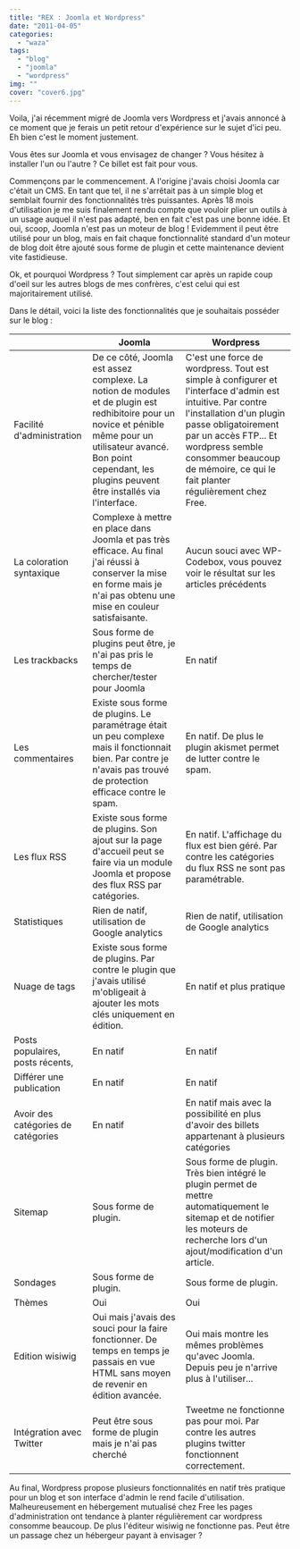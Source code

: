 ```yaml
---
title: "REX : Joomla et Wordpress"
date: "2011-04-05"
categories: 
  - "waza"
tags: 
  - "blog"
  - "joomla"
  - "wordpress"
img: ""
cover: "cover6.jpg"
---
```


Voila, j'ai récemment migré de Joomla vers Wordpress et j'avais annoncé à ce moment que je ferais un petit retour d'expérience sur le sujet d'ici peu. Eh bien c'est le moment justement.

Vous êtes sur Joomla et vous envisagez de changer ? Vous hésitez à installer l'un ou l'autre ? Ce billet est fait pour vous.

Commençons par le commencement. A l'origine j'avais choisi Joomla car c'était un CMS. En tant que tel, il ne s'arrêtait pas à un simple blog et semblait fournir des fonctionnalités très puissantes. Après 18 mois d'utilisation je me suis finalement rendu compte que vouloir plier un outils à un usage auquel il n'est pas adapté, ben en fait c'est pas une bonne idée. Et oui, scoop, Joomla n'est pas un moteur de blog ! Evidemment il peut être utilisé pour un blog, mais en fait chaque fonctionnalité standard d'un moteur de blog doit être ajouté sous forme de plugin et cette maintenance devient vite fastidieuse.

Ok, et pourquoi Wordpress ? Tout simplement car après un rapide coup d'oeil sur les autres blogs de mes confrères, c'est celui qui est majoritairement utilisé.

Dans le détail, voici la liste des fonctionnalités que je souhaitais posséder sur le blog :

|   | Joomla | Wordpress |
| --- | --- | --- |
| Facilité d'administration | De ce côté, Joomla est assez complexe. La notion de modules et de plugin est redhibitoire pour un novice et pénible même pour un utilisateur avancé. Bon point cependant, les plugins peuvent être installés via l'interface. | C'est une force de wordpress. Tout est simple à configurer et l'interface d'admin est intuitive. Par contre l'installation d'un plugin passe obligatoirement par un accès FTP... Et wordpress semble consommer beaucoup de mémoire, ce qui le fait planter régulièrement chez Free. |
| La coloration syntaxique | Complexe à mettre en place dans Joomla et pas très efficace. Au final j'ai réussi à conserver la mise en forme mais je n'ai pas obtenu une mise en couleur satisfaisante. | Aucun souci avec WP-Codebox, vous pouvez voir le résultat sur les articles précédents |
| Les trackbacks | Sous forme de plugins peut être, je n'ai pas pris le temps de chercher/tester pour Joomla | En natif |
| Les commentaires | Existe sous forme de plugins. Le paramétrage était un peu complexe mais il fonctionnait bien. Par contre je n'avais pas trouvé de protection efficace contre le spam. | En natif. De plus le plugin akismet permet de lutter contre le spam. |
| Les flux RSS | Existe sous forme de plugins. Son ajout sur la page d'accueil peut se faire via un module Joomla et propose des flux RSS par catégories. | En natif. L'affichage du flux est bien géré. Par contre les catégories du flux RSS ne sont pas paramétrable. |
| Statistiques | Rien de natif, utilisation de Google analytics | Rien de natif, utilisation de Google analytics |
| Nuage de tags | Existe sous forme de plugins. Par contre le plugin que j'avais utilisé m'obligeait à ajouter les mots clés uniquement en édition. | En natif et plus pratique |
| Posts populaires, posts récents, | En natif | En natif |
| Différer une publication | En natif | En natif |
| Avoir des catégories de catégories | En natif | En natif mais avec la possibilité en plus d'avoir des billets appartenant à plusieurs catégories |
| Sitemap | Sous forme de plugin. | Sous forme de plugin. Très bien intégré le plugin permet de mettre automatiquement le sitemap et de notifier les moteurs de recherche lors d'un ajout/modification d'un article. |
| Sondages | Sous forme de plugin. | Sous forme de plugin. |
| Thèmes | Oui | Oui |
| Edition wisiwig | Oui mais j'avais des souci pour la faire fonctionner. De temps en temps je passais en vue HTML sans moyen de revenir en édition avancée. | Oui mais montre les mêmes problèmes qu'avec Joomla. Depuis peu je n'arrive plus à l'utiliser... |
| Intégration avec Twitter | Peut être sous forme de plugin mais je n'ai pas cherché | Tweetme ne fonctionne pas pour moi. Par contre les autres plugins twitter fonctionnent correctement. |

Au final, Wordpress propose plusieurs fonctionnalités en natif très pratique pour un blog et son interface d'admin le rend facile d'utilisation. Malheureusement en hébergement mutualisé chez Free les pages d'administration ont tendance à planter régulièrement car wordpress consomme beaucoup. De plus l'éditeur wisiwig ne fonctionne pas. Peut être un passage chez un hébergeur payant à envisager ?
